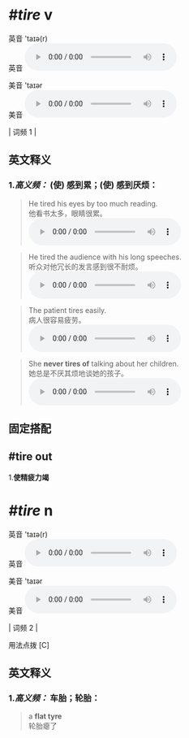 # ***\#tire*** v
英音 'taɪə(r)  
英音
<audio src="./media/tire-B.aac" controls="controls"></audio>

美音 'taɪər  
美音
<audio src="./media/tire.aac" controls="controls"></audio>



| 词频 1 |  

英文释义
---
### 1.*高义频：* **(使) 感到累；(使) 感到厌烦：**  

 > He tired his eyes by too much reading.   
 > 他看书太多，眼睛很累。    
<audio src="./media/tire-1.aac" controls="controls"></audio>

 > He tired the audience with his long speeches.   
 > 听众对他冗长的发言感到很不耐烦。    
<audio src="./media/tire-2.aac" controls="controls"></audio>

 > The patient tires easily.   
 > 病人很容易疲劳。    
<audio src="./media/tire-3.aac" controls="controls"></audio>

 > She **never tires of** talking about her children.  
 > 她总是不厌其烦地谈她的孩子。    
<audio src="./media/tire-4.aac" controls="controls"></audio>


固定搭配
---
## \#tire out
1.**使精疲力竭**  


# ***\#tire*** n
英音 'taɪə(r)  
英音
<audio src="./media/tire-B.aac" controls="controls"></audio>

美音 'taɪər  
美音
<audio src="./media/tire.aac" controls="controls"></audio>



| 词频 2 |  

用法点拨  [C]

英文释义
---
### 1.*高义频：* **车胎；轮胎：**  

 > a **flat tyre**  
 > 轮胎瘪了    


